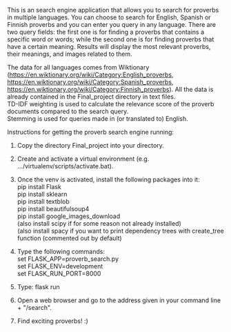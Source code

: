 This is an search engine application that allows you to search for proverbs in multiple languages. You can choose to search for English, Spanish or Finnish proverbs and you can enter you query in any language. There are two query fields: the first one is for finding a proverbs that contains a specific word or words; while the second one is for finding proverbs that have a certain meaning. Results will display the most relevant proverbs, their meanings, and images related to them.  

The data for all languages comes from Wiktionary (https://en.wiktionary.org/wiki/Category:English_proverbs, https://en.wiktionary.org/wiki/Category:Spanish_proverbs, https://en.wiktionary.org/wiki/Category:Finnish_proverbs). All the data is already contained in the Final_project directory in text files.  
TD-IDF weighting is used to calculate the relevance score of the proverb documents compared to the search query.  
Stemming is used for queries made in (or translated to) English.  

Instructions for getting the proverb search engine running:

1. Copy the directory Final_project into your directory.

2. Create and activate a virtual environment (e.g. .../virtualenv/scripts/activate.bat).

3. Once the venv is activated, install the following packages into it:  
  pip install Flask  
  pip install sklearn  
  pip install textblob  
  pip install beautifulsoup4  
  pip install google_images_download  
  (also install scipy if for some reason not already installed)  
  (also install spacy if you want to print dependency trees with create_tree function (commented out by default)  

4. Type the following commands:  
  set FLASK_APP=proverb_search.py  
  set FLASK_ENV=development  
  set FLASK_RUN_PORT=8000  

5. Type: flask run

6. Open a web browser and go to the address given in your command line + "/search".

7. Find exciting proverbs! :)
